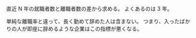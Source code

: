 直近 N 年の就職者数と離職者数の差から求める。
よくあるのは 3 年。

単純な離職率と違って、長く勤めて辞めた人は含まない。
つまり、入ったばかりの人が即座に辞めるような企業はこの指標が悪くなる。
